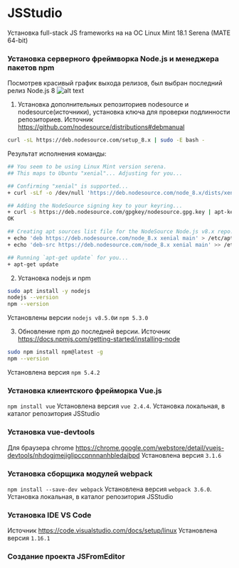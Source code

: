 # JSStudio

Установка full-stack JS frameworks на на ОС Linux Mint 18.1 Serena (MATE 64-bit)

### Установка серверного фреймворка Node.js и менеджера пакетов npm
Посмотрев красивый график выхода релизов, был выбран последний релиз Node.js 8
![alt text](https://github.com/nodejs/Release/blob/master/schedule.png)

1. Установка дополнительных репозиториев nodesource и nodesource(источники), установка ключа для проверки подлинности репозиториев. Источник https://github.com/nodesource/distributions#debmanual
```bash
curl -sL https://deb.nodesource.com/setup_8.x | sudo -E bash -
```
Результат исполнения команды:
```bash
## You seem to be using Linux Mint version serena.
## This maps to Ubuntu "xenial"... Adjusting for you...

## Confirming "xenial" is supported...
+ curl -sLf -o /dev/null 'https://deb.nodesource.com/node_8.x/dists/xenial/Release'

## Adding the NodeSource signing key to your keyring...
+ curl -s https://deb.nodesource.com/gpgkey/nodesource.gpg.key | apt-key add -
OK

## Creating apt sources list file for the NodeSource Node.js v8.x repo...
+ echo 'deb https://deb.nodesource.com/node_8.x xenial main' > /etc/apt/sources.list.d/nodesource.list
+ echo 'deb-src https://deb.nodesource.com/node_8.x xenial main' >> /etc/apt/sources.list.d/nodesource.list

## Running `apt-get update` for you...
+ apt-get update
```
2. Установка nodejs и npm
```bash
sudo apt install -y nodejs
nodejs --version
npm --version
 ```
 Установлены версии `nodejs v8.5.0`и `npm 5.3.0`
 
 3. Обновление npm до последней версии. Источник https://docs.npmjs.com/getting-started/installing-node
 ```bash
 sudo npm install npm@latest -g
 npm --version
 ```
 Установлена версия `npm 5.4.2`
 
 ### Установка клиентского фрейморка Vue.js
 `npm install vue` 
 Установлена версия `vue 2.4.4`. Установка локальная, в каталог репозитория JSStudio
 
 ### Установка vue-devtools
 Для браузера chrome https://chrome.google.com/webstore/detail/vuejs-devtools/nhdogjmejiglipccpnnnanhbledajbpd
 Установлена версия `3.1.6`
  
 ### Установка сборщика модулей webpack
 `npm install --save-dev webpack` 
 Установлена версия `webpack 3.6.0`. Установка локальная, в каталог репозитория JSStudio
 
 ### Установка IDE VS Code
 Источник https://code.visualstudio.com/docs/setup/linux
 Установлена версия `1.16.1`

### Создание проекта JSFromEditor

